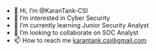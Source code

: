 - 👋 Hi, I’m @KaranTank-CSI
- 👀 I’m interested in Cyber Security
- 🌱 I’m currently learning Junior Security Analyst
- 💞️ I’m looking to collaborate on SOC Analyst
- 📫 How to reach me karantank.csi@gmail.com

<!---
KaranTank-CSI/KaranTank-CSI is a ✨ special ✨ repository because its `README.md` (this file) appears on your GitHub profile.
You can click the Preview link to take a look at your changes.
--->
